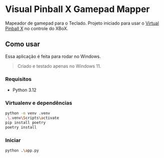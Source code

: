 # Visual Pinball X Gamepad Mapper
Mapeador de gamepad para o Teclado.
Projeto iniciado para usar o [Virtual Pinball X](https://www.vpforums.org/index.php?app=tutorials&article=1) no controle do XBoX.

## Como usar
Essa aplicação é feita para rodar no Windows.
> Criado e testado apenas no Windows 11.

### Requisitos
- Python 3.12

### Virtualenv e dependências
```sh
python -m venv .venv
.\.venv\Scripts\activate
pip install poetry
poetry install
```

### Iniciar
```sh
python .\app.py
```
